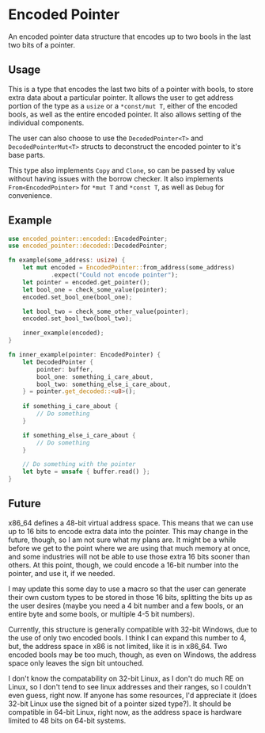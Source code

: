 # Encoded Pointer
An encoded pointer data structure that encodes up to two bools in the last two bits of a pointer.

## Usage
 This is a type that encodes the last two bits of a pointer with bools, to store extra data about a particular
 pointer. It allows the user to get address portion of the type as a `usize` or a `*const/mut T`, either of the
 encoded bools, as well as the entire encoded pointer. It also allows setting of the individual components.

 The user can also choose to use the `DecodedPointer<T>` and `DecodedPointerMut<T>` structs to deconstruct the encoded
 pointer to it's base parts.

 This type also implements `Copy` and `Clone`, so can be passed by value without having issues with the borrow checker.
 It also implements `From<EncodedPointer>` for `*mut T` and `*const T`, as well as `Debug` for convenience.

## Example

 ```rust
use encoded_pointer::encoded::EncodedPointer;
use encoded_pointer::decoded::DecodedPointer;

 fn example(some_address: usize) {
     let mut encoded = EncodedPointer::from_address(some_address)
             .expect("Could not encode pointer");
     let pointer = encoded.get_pointer();
     let bool_one = check_some_value(pointer);
     encoded.set_bool_one(bool_one);

     let bool_two = check_some_other_value(pointer);
     encoded.set_bool_two(bool_two);

     inner_example(encoded);
 }

 fn inner_example(pointer: EncodedPointer) {
     let DecodedPointer {
         pointer: buffer,
         bool_one: something_i_care_about,
         bool_two: something_else_i_care_about,
     } = pointer.get_decoded::<u8>();
     
     if something_i_care_about {
         // Do something
     }

     if something_else_i_care_about {
         // Do something
     }

     // Do something with the pointer
     let byte = unsafe { buffer.read() };
 }
 ```
## Future
x86_64 defines a 48-bit virtual address space. This means that we can use up to 16 bits to encode extra data into the
pointer. This may change in the future, though, so I am not sure what my plans are. It might be a while before we get to
the point where we are using that much memory at once, and some industries will not be able to use those extra 16 bits 
sooner than others. At this point, though, we could encode a 16-bit number into the pointer, and use it, if we needed.

I may update this some day to use a macro so that the user can generate their own custom types to be stored in those 16 
bits, splitting the bits up as the user desires (maybe you need a 4 bit number and a few bools, or an entire byte and some
bools, or multiple 4-5 bit numbers).

Currently, this structure is generally compatible with 32-bit Windows, due to the use of only two encoded bools. I 
think I can expand this number to 4, but, the address space in x86 is not limited, like it is in x86_64. Two encoded 
bools may be too much, though, as even on Windows, the address space only leaves the sign bit untouched.

I don't know the compatability on 32-bit Linux, as I don't do much RE on Linux, so I don't tend to see linux addresses 
and their ranges, so I couldn't even guess, right now. If anyone has some resources, I'd appreciate it (does 32-bit Linux 
use the signed bit of a pointer sized type?). It should be compatible in 64-bit Linux, right now, as the address space is 
hardware limited to 48 bits on 64-bit systems.  
